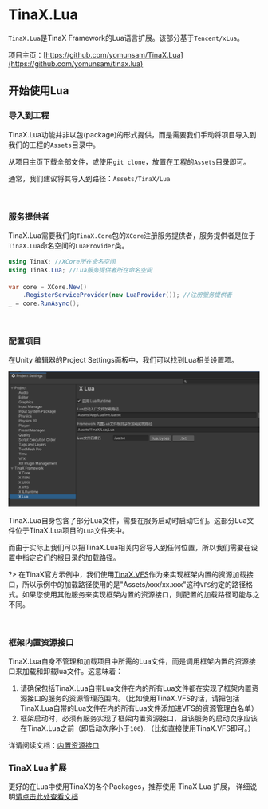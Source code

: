# TinaX.Lua

`TinaX.Lua`是TinaX Framework的Lua语言扩展。该部分基于`Tencent/xLua`。

项目主页：[https://github.com/yomunsam/TinaX.Lua](https://github.com/yomunsam/tinax.lua)

## 开始使用Lua

### 导入到工程

TinaX.Lua功能并非以包(package)的形式提供，而是需要我们手动将项目导入到我们的工程的`Assets`目录中。

从项目主页下载全部文件，或使用`git clone`，放置在工程的`Assets`目录即可。

通常，我们建议将其导入到路径：`Assets/TinaX/Lua`

<br>

### 服务提供者

TinaX.Lua需要我们向`TinaX.Core`包的`XCore`注册服务提供者，服务提供者是位于`TinaX.Lua`命名空间的`LuaProvider`类。

``` csharp
using TinaX; //XCore所在命名空间
using TinaX.Lua; //Lua服务提供者所在命名空间

var core = XCore.New()
    .RegisterServiceProvider(new LuaProvider()); //注册服务提供者
_ = core.RunAsync();
```

<br>

### 配置项目

在Unity 编辑器的Project Settings面板中，我们可以找到Lua相关设置项。

![image-20200411153525317](README.assets/image-20200411153525317.png)

TinaX.Lua自身包含了部分Lua文件，需要在服务启动时启动它们。这部分Lua文件位于TinaX.Lua项目的`Lua`文件夹中。

而由于实际上我们可以把TinaX.Lua相关内容导入到任何位置，所以我们需要在设置中指定它们的根目录的加载路径。

?> 在TinaX官方示例中，我们使用[TinaX.VFS](https://github.com/yomunsam/TinaX.VFS)作为来实现框架内置的资源加载接口，所以示例中的加载路径使用的是"Assets/xxx/xx.xxx"这种`VFS`约定的路径格式。如果您使用其他服务来实现框架内置的资源接口，则配置的加载路径可能与之不同。

<br>

### 框架内置资源接口

TinaX.Lua自身不管理和加载项目中所需的Lua文件，而是调用框架内置的资源接口来加载和卸载lua文件。这意味着：

1. 请确保包括TinaX.Lua自带Lua文件在内的所有Lua文件都在实现了框架内置资源接口的服务的资源管理范围内。（比如使用TinaX.VFS的话，请把包括TinaX.Lua自带的Lua文件在内的所有Lua文件添加进VFS的资源管理白名单）
2. 框架启动时，必须有服务实现了框架内置资源接口，且该服务的启动次序应该在TinaX.Lua之前（即启动次序小于`100`). （比如直接使用TinaX.VFS即可。）

详请阅读文档：[内置资源接口](/cmn-hans/core/manual/IAssetService)


### TinaX Lua 扩展

更好的在Lua中使用TinaX的各个Packages，推荐使用 TinaX Lua 扩展， 详细说明[请点击此处查看文档](/cmn-hans/lua_extension/README.md)